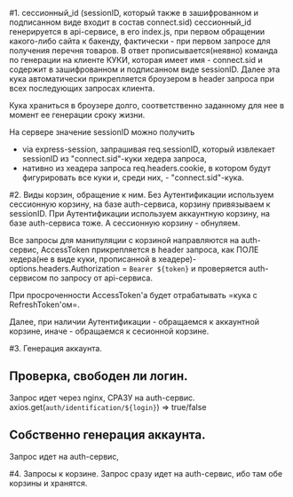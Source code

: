 #1. сессионный_id (sessionID, который также в зашифрованном и подписанном виде входит в состав connect.sid)
сессионный_id генерируется в api-сервисе, в его index.js, при первом обращении какого-либо сайта к бакенду, 
фактически - при первом запросе для получения перечня товаров.
В ответ прописывается(неявно) команда по генерации на клиенте КУКИ, которая имеет имя - connect.sid и содержит в зашифрованном и подписанном виде sessionID.
Далее эта кука автоматически прикрепляется броузером в header запроса при всех последующих запросах клиента.

Кука храниться в броузере долго, соответственно заданному для нее в момент ее генерации сроку жизни.

На сервере значение sessionID можно получить
- via express-session, запрашивая req.sessionID, который извлекает sessionID из "connect.sid"-куки хедера запроса,
- нативно из хеадера запроса req.headers.cookie, в котором будут фигурировать все куки и, среди них, - "connect.sid"-кука.



#2. Виды корзин, обращение к ним.
Без Аутентификации используем сессионную корзину, на базе auth-сервиса, корзину привязываем к sessionID.
При Аутентификации используем аккаунтную корзину, на базе auth-сервиса тоже. А сессионную корзину - обнуляем.

Все запросы для манипуляции с корзиной направляются на auth-сервис,
AccessToken прикрепляется в header запроса, как ПОЛЕ хедера(не в виде куки, прописанной в хеадере)-
options.headers.Authorization = `Bearer ${token}`
и проверяется auth-сервисом по запросу от api-сервиса.

При просроченности AccessToken'a будет отрабатывать =кука с RefreshToken'ом=.

Далее, 
при наличии Аутентификации - обращаемся к аккаунтной корзине,
иначе - обращаемся к сесионной корзине.




#3. Генерация аккаунта.
## Проверка, свободен ли логин.
Запрос идет через nginx, СРАЗУ на auth-сервис.
axios.get(`auth/identification/${login}`) => true/false

## Собственно генерация аккаунта.
Запрос идет на auth-сервис, 



#4. Запросы к корзине.
Запрос сразу идет на auth-сервис, ибо там обе корзины и хранятся.




















